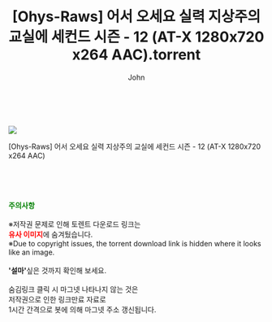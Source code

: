 ﻿---
layout: post
title:  "    [Ohys-Raws] 어서 오세요 실력 지상주의 교실에 세컨드 시즌 - 12 (AT-X 1280x720 x264 AAC).torrent"
author: John
categories: [ 애니/만화 ]
tags: [  ]
image: https://torrentrj54.com/uploadfile/full/45306d81e857ad2f9ddab1320ab4f6ef982e5535.jpg 
description: "    [Ohys-Raws] 어서 오세요 실력 지상주의 교실에 세컨드 시즌 - 12 (AT-X 1280x720 x264 AAC) torrent 정보 공유"
toc: true
toc_sticky: true
---

<br>
<p><img src="https://torrentrj54.com/uploadfile/full/45306d81e857ad2f9ddab1320ab4f6ef982e5535.jpg"/></p>
 [Ohys-Raws] 어서 오세요 실력 지상주의 교실에 세컨드 시즌 - 12 (AT-X 1280x720 x264 AAC)  
    
<br><br><br>
<p data-ke-size="size16"><b><span style="color: green;">주의사항</span></b><br /><br />※저작권 문제로 인해 토렌트 다운로드 링크는<br /><b><span style="color: red;">유사 이미지</span></b>에 숨겨뒀습니다.<br />※Due to copyright issues, the torrent download link is hidden where it looks like an image.<br /><br /><b>'설마'</b>싶은 것까지 확인해 보세요.<br /><br />숨김링크 클릭 시 마그넷 나타나지 않는 것은<br />저작권으로 인한 링크만료 자료로<br />1시간 간격으로 봇에 의해 마그넷 주소 갱신됩니다.</p>
